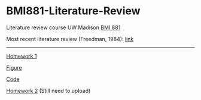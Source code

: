 # BMI881-Literature-Review
Literature review course UW Madison [BMI 881](https://kbroman.org/BMI881/)

Most recent literature review (Freedman, 1984): [link](https://github.com/gruenloht-ds/BMI881-Literature-Review/blob/main/freedman-peters-1984.docx)

---

[Homework 1](https://github.com/gruenloht-ds/BMI881-Literature-Review/blob/main/homework1.docx)

[Figure](https://github.com/gruenloht-ds/BMI881-Literature-Review/blob/main/Figure1.jpg)

[Code](https://github.com/gruenloht-ds/BMI881-Literature-Review/blob/main/homework1-BMI881.R)


[Homework 2]() (Still need to upload)
